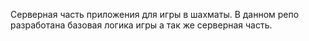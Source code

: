 Серверная часть приложения для игры в шахматы. В данном репо разработана базовая логика игры а так же серверная часть.
